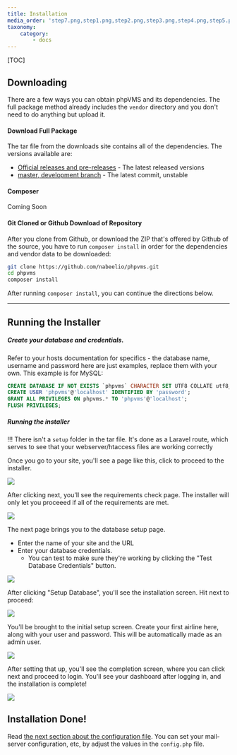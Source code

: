 ```yaml
---
title: Installation
media_order: 'step7.png,step1.png,step2.png,step3.png,step4.png,step5.png,step6.png'
taxonomy:
    category:
        - docs
---
```


[TOC]

## Downloading

There are a few ways you can obtain phpVMS and its dependencies. The full package method already includes the `vendor` directory and you don't need to do anything but upload it.

#### Download Full Package

The tar file from the downloads site contains all of the dependencies. The versions available are:

- [Official releases and pre-releases](https://github.com/nabeelio/phpvms/releases) - The latest released versions
- [master, development branch](http://phpvms.net/downloads/phpvms-v7.0.0-master.tar.gz) - The latest commit, unstable

#### Composer

Coming Soon

#### Git Cloned or Github Download of Repository

After you clone from Github, or download the ZIP that's offered by Github of the source, you have to run `composer install` in order for the dependencies and vendor data to be downloaded:

```bash
git clone https://github.com/nabeelio/phpvms.git
cd phpvms
composer install
```

After running `composer install`, you can continue the directions below.

***

## Running the Installer

##### Create your database and credentials. 

Refer to your hosts documentation for specifics - the database name, username and password here are just examples, replace them with your own. This example is for MySQL:

```sql
CREATE DATABASE IF NOT EXISTS `phpvms` CHARACTER SET UTF8 COLLATE utf8_unicode_ci;
CREATE USER 'phpvms'@'localhost' IDENTIFIED BY 'password';
GRANT ALL PRIVILEGES ON phpvms.* TO 'phpvms'@'localhost';
FLUSH PRIVILEGES;
```

##### Running the installer

!!! There isn't a `setup` folder in the tar file. It's done as a Laravel route, which serves to see that your webserver/htaccess files are working correctly

Once you go to your site, you'll see a page like this, click to proceed to the installer.

![](step1.png?sizes=50vw)

After clicking next, you'll see the requirements check page. The installer will only let you proceeed if all of the requirements are met.

![](step2.png?sizes=50vw)

The next page brings you to the database setup page. 

- Enter the name of your site and the URL
- Enter your database credentials. 
  - You can test to make sure they're working by clicking the "Test Database Credentials" button.

![](step3.png?sizes=50vw)

After clicking "Setup Database", you'll see the installation screen. Hit next to proceed:

![](step4.png?sizes=50vw)

You'll be brought to the initial setup screen. Create your first airline here, along with your user and password. This will be automatically made as an admin user.

![](step5.png?sizes=50vw)

After setting that up, you'll see the completion screen, where you can click next and proceed to login. You'll see your dashboard after logging in, and the installation is complete!

![](step7.png?sizes=50vw)

## Installation Done!

Read [the next section about the configuration file](/basics/installation/configuration/config-files). You can set your mail-server configuration, etc, by adjust the values in the `config.php` file.

